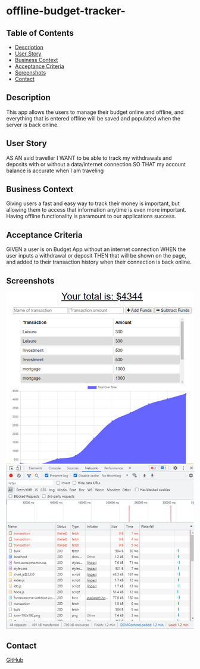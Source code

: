 # offline-budget-tracker-


## Table of Contents

- [Description](#description)
- [User Story](#user-story)
- [Business Context](#business-context)
- [Acceptance Criteria](#accepatance-criteria)
- [Screenshots](#screenshots)
- [Contact](#contact)




## Description
This app allows the users to manage their budget online and offline, and everything that is entered offline will be saved and populated when the server is back online.

## User Story
AS AN avid traveller
I WANT to be able to track my withdrawals and deposits with or without a data/internet connection
SO THAT my account balance is accurate when I am traveling

## Business Context

Giving users a fast and easy way to track their money is important, but allowing them to access that information anytime is even more important. Having offline functionality is paramount to our applications success.


## Acceptance Criteria
GIVEN a user is on Budget App without an internet connection
WHEN the user inputs a withdrawal or deposit
THEN that will be shown on the page, and added to their transaction history when their connection is back online.


## Screenshots
![Screenshot1](public/images/budget.png)
![Screenshot2](public/images/budgetnetwork.png)


## Contact
[GitHub](https://github.com/jboybokungu)